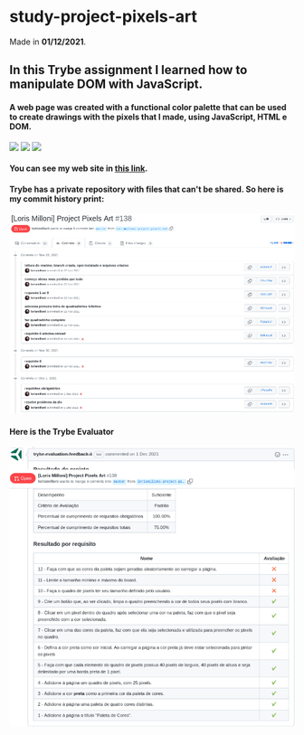 # study-project-pixels-art
Made in **01/12/2021**.

## In this Trybe assignment I learned how to manipulate DOM with JavaScript.
#### A web page was created with a functional color palette that can be used to create drawings with the pixels that I made, using JavaScript, HTML e DOM.
<img src='https://cdn.jsdelivr.net/gh/devicons/devicon/icons/html5/html5-plain.svg' width='40'/> <img src='https://cdn.jsdelivr.net/gh/devicons/devicon/icons/css3/css3-plain.svg' width='40'/> <img src='https://cdn.jsdelivr.net/gh/devicons/devicon/icons/javascript/javascript-original.svg' width='40'/>
#### You can see my web site in [this link](https://lorismilloni.github.io/study-project-pixels-art/).

#### Trybe has a private repository with files that can't be shared. So here is my commit history print:
<img src='images-readme/commit-history.png'>

#### Here is the Trybe Evaluator
<img src='images-readme/evaluator.png'>

